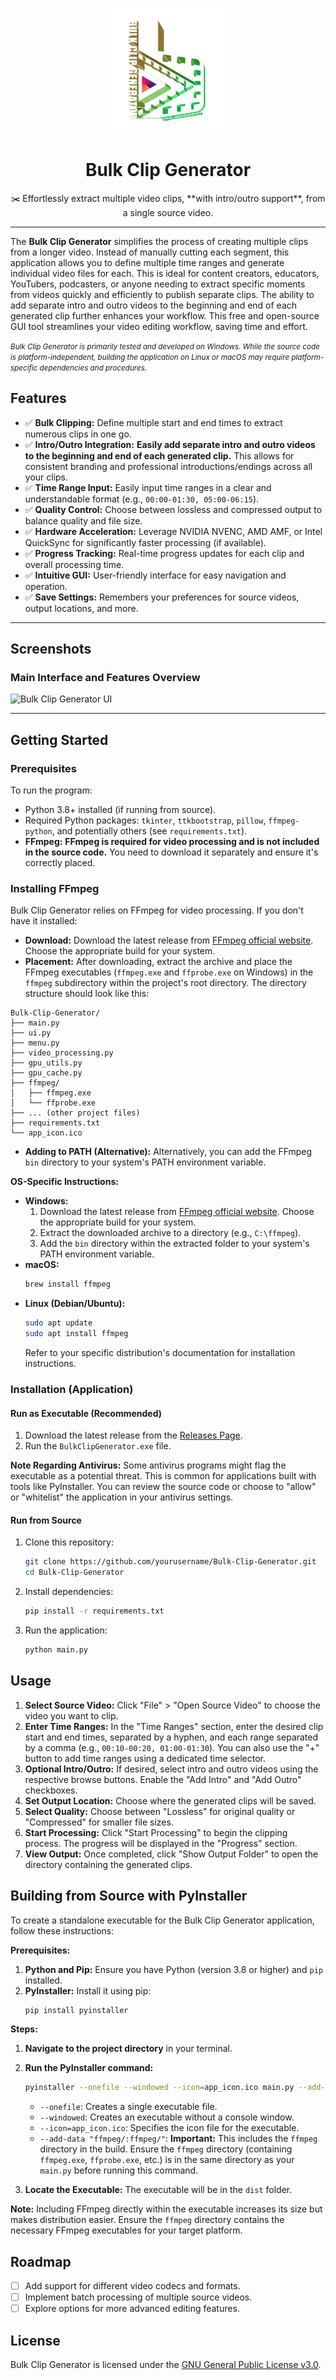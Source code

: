 <!-- Cover Icon -->
<p align="center">
  <img src="app_icon.png" alt="Bulk Clip Generator Icon" width="200" height="200">
</p>

<h1 align="center">Bulk Clip Generator</h1>

<p align="center">
  ✂️ Effortlessly extract multiple video clips, **with intro/outro support**, from a single source video.
</p>

---

The **Bulk Clip Generator** simplifies the process of creating multiple clips from a longer video. Instead of manually cutting each segment, this application allows you to define multiple time ranges and generate individual video files for each. This is ideal for content creators, educators, YouTubers, podcasters, or anyone needing to extract specific moments from videos quickly and efficiently to publish separate clips. The ability to add separate intro and outro videos to the beginning and end of each generated clip further enhances your workflow. This free and open-source GUI tool streamlines your video editing workflow, saving time and effort.

<small><i>Bulk Clip Generator is primarily tested and developed on Windows. While the source code is platform-independent, building the application on Linux or macOS may require platform-specific dependencies and procedures.</i></small>

## Features

- ✅ **Bulk Clipping:** Define multiple start and end times to extract numerous clips in one go.
- ✅ **Intro/Outro Integration:** **Easily add separate intro and outro videos to the beginning and end of each generated clip.** This allows for consistent branding and professional introductions/endings across all your clips.
- ✅ **Time Range Input:** Easily input time ranges in a clear and understandable format (e.g., `00:00-01:30, 05:00-06:15`).
- ✅ **Quality Control:** Choose between lossless and compressed output to balance quality and file size.
- ✅ **Hardware Acceleration:** Leverage NVIDIA NVENC, AMD AMF, or Intel QuickSync for significantly faster processing (if available).
- ✅ **Progress Tracking:** Real-time progress updates for each clip and overall processing time.
- ✅ **Intuitive GUI:** User-friendly interface for easy navigation and operation.
- ✅ **Save Settings:** Remembers your preferences for source videos, output locations, and more.

---

## Screenshots

### Main Interface and Features Overview

![Bulk Clip Generator UI](https://i.imgur.com/xlDV1Yk.jpeg)

---

## Getting Started

### Prerequisites

To run the program:

- Python 3.8+ installed (if running from source).
- Required Python packages: `tkinter`, `ttkbootstrap`, `pillow`, `ffmpeg-python`, and potentially others (see `requirements.txt`).
- **FFmpeg:** **FFmpeg is required for video processing and is not included in the source code.** You need to download it separately and ensure it's correctly placed.

### Installing FFmpeg

Bulk Clip Generator relies on FFmpeg for video processing. If you don't have it installed:

- **Download:** Download the latest release from [FFmpeg official website](https://ffmpeg.org/download.html). Choose the appropriate build for your system.
- **Placement:** After downloading, extract the archive and place the FFmpeg executables (`ffmpeg.exe` and `ffprobe.exe` on Windows) in the `ffmpeg` subdirectory within the project's root directory. The directory structure should look like this:

```
Bulk-Clip-Generator/
├── main.py
├── ui.py
├── menu.py
├── video_processing.py
├── gpu_utils.py
├── gpu_cache.py
├── ffmpeg/
│   ├── ffmpeg.exe
│   └── ffprobe.exe
├── ... (other project files)
├── requirements.txt
└── app_icon.ico
```

- **Adding to PATH (Alternative):** Alternatively, you can add the FFmpeg `bin` directory to your system's PATH environment variable.

**OS-Specific Instructions:**

- **Windows:**
  1. Download the latest release from [FFmpeg official website](https://ffmpeg.org/download.html). Choose the appropriate build for your system.
  2. Extract the downloaded archive to a directory (e.g., `C:\ffmpeg`).
  3. Add the `bin` directory within the extracted folder to your system's PATH environment variable.
- **macOS:**
  ```bash
  brew install ffmpeg
  ```
- **Linux (Debian/Ubuntu):**
  ```bash
  sudo apt update
  sudo apt install ffmpeg
  ```
  Refer to your specific distribution's documentation for installation instructions.

### Installation (Application)

#### **Run as Executable (Recommended)**

1. Download the latest release from the [Releases Page](https://github.com/yourusername/Bulk-Clip-Generator/releases).
2. Run the `BulkClipGenerator.exe` file.

**Note Regarding Antivirus:** Some antivirus programs might flag the executable as a potential threat. This is common for applications built with tools like PyInstaller. You can review the source code or choose to "allow" or "whitelist" the application in your antivirus settings.

#### **Run from Source**

1. Clone this repository:
   ```bash
   git clone https://github.com/yourusername/Bulk-Clip-Generator.git
   cd Bulk-Clip-Generator
   ```
2. Install dependencies:
   ```bash
   pip install -r requirements.txt
   ```
3. Run the application:
   ```bash
   python main.py
   ```

## Usage

1. **Select Source Video:** Click "File" > "Open Source Video" to choose the video you want to clip.
2. **Enter Time Ranges:** In the "Time Ranges" section, enter the desired clip start and end times, separated by a hyphen, and each range separated by a comma (e.g., `00:10-00:20, 01:00-01:30`). You can also use the "+" button to add time ranges using a dedicated time selector.
3. **Optional Intro/Outro:** If desired, select intro and outro videos using the respective browse buttons. Enable the "Add Intro" and "Add Outro" checkboxes.
4. **Set Output Location:** Choose where the generated clips will be saved.
5. **Select Quality:** Choose between "Lossless" for original quality or "Compressed" for smaller file sizes.
6. **Start Processing:** Click "Start Processing" to begin the clipping process. The progress will be displayed in the "Progress" section.
7. **View Output:** Once completed, click "Show Output Folder" to open the directory containing the generated clips.

## Building from Source with PyInstaller

To create a standalone executable for the Bulk Clip Generator application, follow these instructions:

**Prerequisites:**

1. **Python and Pip:** Ensure you have Python (version 3.8 or higher) and `pip` installed.
2. **PyInstaller:** Install it using pip:
   ```bash
   pip install pyinstaller
   ```

**Steps:**

1. **Navigate to the project directory** in your terminal.
2. **Run the PyInstaller command:**

   ```bash
   pyinstaller --onefile --windowed --icon=app_icon.ico main.py --add-data "ffmpeg/:ffmpeg/"
   ```

   - `--onefile`: Creates a single executable file.
   - `--windowed`: Creates an executable without a console window.
   - `--icon=app_icon.ico`: Specifies the icon file for the executable.
   - `--add-data "ffmpeg/:ffmpeg/"`: **Important:** This includes the `ffmpeg` directory in the build. Ensure the `ffmpeg` directory (containing `ffmpeg.exe`, `ffprobe.exe`, etc.) is in the same directory as your `main.py` before running this command.

3. **Locate the Executable:** The executable will be in the `dist` folder.

**Note:** Including FFmpeg directly within the executable increases its size but makes distribution easier. Ensure the `ffmpeg` directory contains the necessary FFmpeg executables for your target platform.

## Roadmap

- [ ] Add support for different video codecs and formats.
- [ ] Implement batch processing of multiple source videos.
- [ ] Explore options for more advanced editing features.

## License

Bulk Clip Generator is licensed under the [GNU General Public License v3.0](https://www.gnu.org/licenses/gpl-3.0).
